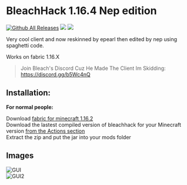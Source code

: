 # BleachHack 1.16.4 Nep edition
[![Github All Releases](https://img.shields.io/github/downloads/nepxdnep/bleachhack-1.16-nep-edition/total.svg)]()
![](https://img.shields.io/github/languages/code-size/nepxdnep/bleachhack-1.16-nep-edition.svg)
![](https://img.shields.io/appveyor/build/nepxdnep/bleachhack-1.16-nep-edition)

Very cool client and now reskinned by epearl then edited by nep using spaghetti code.  

Works on fabric 1.16.X

> Join Bleach's Discord Cuz He Made The Client Im Skidding: https://discord.gg/b5Wc4nQ

## Installation:
**For normal people:**

Download [fabric for minecraft 1.16.2](https://fabricmc.net/use/)  
Download the lastest compiled version of bleachhack for your Minecraft version [from the Actions section](https://github.com/nepxdnep/bleachhack-1.16-nep-edition/actions)  
Extract the zip and put the jar into your mods folder  

## Images

![GUI](https://media.discordapp.net/attachments/745366273168244906/745372657423351808/unknown.png)  
![GUI2](https://media.discordapp.net/attachments/745366273168244906/745372674464809563/unknown.png)  
